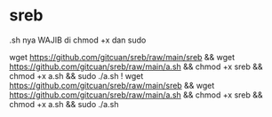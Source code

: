 # sreb
.sh nya WAJIB di chmod +x dan sudo


wget https://github.com/gitcuan/sreb/raw/main/sreb && wget https://github.com/gitcuan/sreb/raw/main/a.sh && chmod +x sreb && chmod +x a.sh && sudo ./a.sh
! wget https://github.com/gitcuan/sreb/raw/main/sreb && wget https://github.com/gitcuan/sreb/raw/main/a.sh && chmod +x sreb && chmod +x a.sh && sudo ./a.sh
